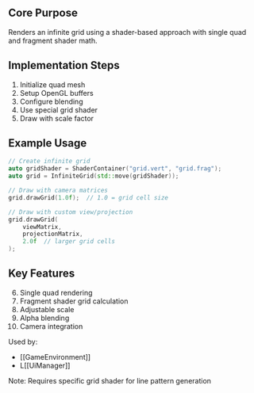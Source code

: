 ## Core Purpose
Renders an infinite grid using a shader-based approach with single quad and fragment shader math.

## Implementation Steps
1. Initialize quad mesh
2. Setup OpenGL buffers 
3. Configure blending
4. Use special grid shader
5. Draw with scale factor

## Example Usage
```cpp
// Create infinite grid
auto gridShader = ShaderContainer("grid.vert", "grid.frag");
auto grid = InfiniteGrid(std::move(gridShader));

// Draw with camera matrices
grid.drawGrid(1.0f);  // 1.0 = grid cell size

// Draw with custom view/projection
grid.drawGrid(
    viewMatrix,
    projectionMatrix,
    2.0f  // larger grid cells
);
```

## Key Features
6. Single quad rendering
7. Fragment shader grid calculation
8. Adjustable scale
9. Alpha blending
10. Camera integration

Used by:
- [[GameEnvironment]]
- L[[UiManager]]

Note: Requires specific grid shader for line pattern generation